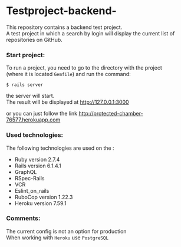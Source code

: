 # Testproject-backend-
This repository contains a backend test project.<br>
A test project in which a search by login will display the current list of repositories on GitHub.

### Start project:
To run a project, you need to go to the directory with the project <br>
(where it is located `Gemfile`) and run the command:
```
$ rails server
```
the server will start. <br>
The result will be displayed at http://127.0.0.1:3000

or you can just follow the link http://protected-chamber-76577.herokuapp.com

### Used technologies:
The following technologies are used on the :
- Ruby version 2.7.4
- Rails version 6.1.4.1
- GraphQL
- RSpec-Rails
- VCR
- Eslint_on_rails
- RuboCop version 1.22.3
- Heroku version 7.59.1

### Comments:
The current config is not an option for production <br>
When working with `Heroku` use `PostgreSQL`
